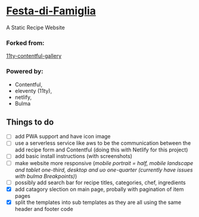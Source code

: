 # [Festa-di-Famiglia](https://festa-di-famiglia.netlify.app/)
A Static Recipe Website  

### Forked from: 
[11ty-contentful-gallery](https://github.com/contentful/11ty-contentful-gallery)  

### Powered by:
- Contentful,
- eleventy (11ty), 
- netlify, 
- Bulma

## Things to do 
- [ ] add PWA support and have icon image
- [ ] use a serverless service like aws to be the communication between the add recipe form and Contentful (doing this with Netlify for this project)
- [ ] add basic install instructions (with screenshots)
- [ ] make website more responsive (*mobile portrait = half, mobile landscape and tablet one-third, desktop and uo  one-quarter (currently have issues with bulma Breakpoints)*)
- [ ] possibly add search bar for recipe titles, categories, chef, ingredients
- [x] add catagory slection on main page, probally with pagination of item pages 
- [x] split the templates into sub templates as they are all using the same header and footer code

